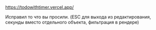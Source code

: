 https://todowithtimer.vercel.app/

Исправил то что вы просили. (ESC для выхода из редактирования, секунды вместо отдельного объекта, фильтрация в рендере)
